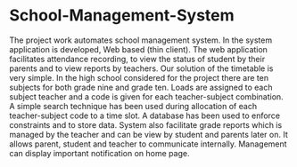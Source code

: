 School-Management-System
========================

The project work automates school management system. In the system application is
developed, Web based (thin client). The web application facilitates attendance recording, to
view the status of student by their parents and to view reports by teachers.
Our solution of the timetable is very simple. In the high school considered for the project there
are ten subjects for both grade nine and grade ten. Loads are assigned to each subject teacher
and a code is given for each teacher-subject combination. A simple search technique has been
used during allocation of each teacher-subject code to a time slot. A database has been used to
enforce constraints and to store data.
System also facilitate grade reports which is managed by the teacher and can be view by student
and parents later on. It allows parent, student and teacher to communicate internally.
Management can display important notification on home page.

